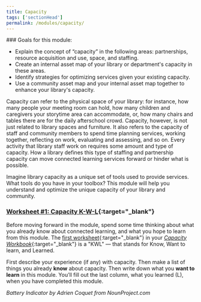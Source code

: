 ```yaml
---
title: Capacity 
tags: ['sectionHead']
permalink: /modules/capacity/
---
```


<div class="callout objectives" markdown="1"> 
### Goals for this module: 

* Explain the concept of “capacity” in the following areas: partnerships, resource acquisition and use, space, and staffing.
* Create an internal asset map of your library or department's capacity in these areas.
* Identify strategies for optimizing services given your existing capacity.
* Use a community asset map and your internal asset map together to enhance your library's capacity.
</div>

Capacity can refer to the physical space of your library: for instance, how many people your meeting room can hold, how many children and caregivers your storytime area can accommodate, or, how many chairs and tables there are for the daily afterschool crowd. Capacity, however, is not just related to library spaces and furniture. It also refers to the capacity of staff and community members to spend time planning services, working together, reflecting on work, evaluating and assessing, and so on.  Every activity that library staff work on requires some amount and type of capacity. How a library defines this type of staffing and partnership capacity can move connected learning services forward or hinder what is possible. 

Imagine library capacity as a unique set of tools used to provide services. What tools do you have in your toolbox? This module will help you understand and optimize the unique capacity of your library and community.


<div class="callout activity" markdown="1">
	
### [Worksheet #1: Capacity K-W-L](https://docs.google.com/document/d/14FRMg54QQpWBZymkAtbECpGbtRVI5dwk5CGuuUiXASc/edit?usp=sharing){:target="_blank"}

Before moving forward in the module, spend some time thinking about what you already know about connected learning, and what you hope to learn from this module. The [first worksheet](https://docs.google.com/document/d/14FRMg54QQpWBZymkAtbECpGbtRVI5dwk5CGuuUiXASc/edit#heading=h.5pf3n53wqrjk){:target="_blank"} in your [_Capacity Workbook_](https://docs.google.com/document/d/14FRMg54QQpWBZymkAtbECpGbtRVI5dwk5CGuuUiXASc/edit?usp=sharing){:target="_blank"} is a "KWL" — that stands for Know, Want to learn, and Learned. 

First describe your experience (if any) with capacity. Then make a list of things you already **know** about capacity. Then write down what you **want to learn** in this module. You’ll fill out the last column, what you learned (L), when you have completed this module.
</div>

_Battery Indicator by Adrien Coquet from NounProject.com_
